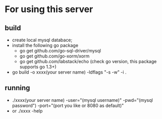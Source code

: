 For using this server
==========================
build
-----------------------------------
* create local mysql databace;
* install the following go package
  * go get github.com/go-sql-driver/mysql
  * go get github.com/go-xorm/xorm
  * go get github.com/labstack/echo (check go version, this package supports go 1.3+)
* go build -o xxxx(your server name) -ldflags "-s -w" -i .

running
------------------------------------
* ./xxxx(your server name) -user="(mysql username)" -pwd="(mysql password") -port="(port you like or 8080 as default)"
* or ./xxxx -help 
